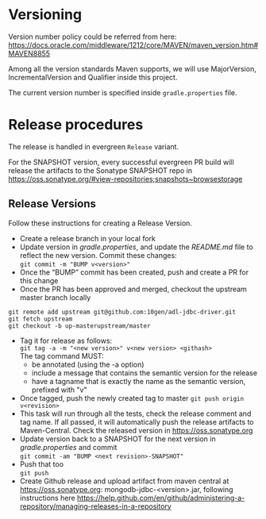 # Versioning
Version number policy could be referred from here: https://docs.oracle.com/middleware/1212/core/MAVEN/maven_version.htm#MAVEN8855

Among all the version standards Maven supports, we will use MajorVersion, IncrementalVersion and Qualifier inside this project.

The current version number is specified inside `gradle.properties` file. 

# Release procedures
The release is handled in evergreen `Release` variant.  

For the SNAPSHOT version, every successful evergreen PR build will release the artifacts to the Sonatype SNAPSHOT repo in https://oss.sonatype.org/#view-repositories;snapshots~browsestorage

## Release Versions

Follow these instructions for creating a Release Version.

* Create a release branch in your local fork
* Update version in _gradle.properties_, and update the _README.md_ file to reflect the new version. Commit these changes:  
```git commit -m "BUMP v<version>"```
* Once the “BUMP” commit has been created, push and create a PR for this change
* Once the PR has been approved and merged, checkout the upstream master branch locally
```
git remote add upstream git@github.com:10gen/adl-jdbc-driver.git
git fetch upstream
git checkout -b up-masterupstream/master
```
* Tag it for release as follows:  
```git tag -a -m "<new version>" v<new version> <githash>```   
The tag command MUST:  
  * be annotated (using the -a option)  
  * include a message that contains the semantic version for the release  
  * have a tagname that is exactly the name as the semantic version, prefixed with "v"  
* Once tagged, push the newly created tag to master
```git push origin v<revision> ```
* This task will run through all the tests, check the release comment and tag name. If all passed, it will automatically push the release artifacts to Maven-Central. Check the released version in https://oss.sonatype.org 
* Update version back to a SNAPSHOT for the next version in _gradle.properties_ and commit  
```git commit -am "BUMP <next revision>-SNAPSHOT"```
* Push that too  
```git push```
* Create Github release and upload artifact from maven central at https://oss.sonatype.org: mongodb-jdbc-\<version\>.jar, following instructions here https://help.github.com/en/github/administering-a-repository/managing-releases-in-a-repository 
